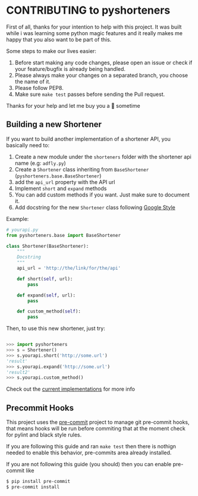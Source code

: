 # CONTRIBUTING to pyshorteners

First of all, thanks for your intention to help with this project. It was built while i was learning some python magic features and it really makes me happy that you also want to be part of this.

Some steps to make our lives easier:

1. Before start making any code changes, please open an issue or check if your feature/bugfix is already being handled.
2. Please always make your changes on a separated branch, you choose the name of it.
3. Please follow PEP8.
4. Make sure `make test` passes before sending the Pull request.

Thanks for your help and let me buy you a :beer: sometime

## Building a new Shortener

If you want to build another implementation of a shortener API, you basically need to:

1. Create a new module under the `shorteners` folder with the shortener api name (e.g: `adfly.py`)
2. Create a `Shortener` class inheriting from `BaseShortener` (`pyshorteners.base.BaseShortener`)
3. add the `api_url` property with the API url
4. Implement `short` and `expand` methods
5. You can add custom methods if you want. Just make sure to document it.
6. Add docstring for the new `Shortener` class following [Google Style](https://github.com/google/styleguide/blob/gh-pages/pyguide.md#38-comments-and-docstrings)

Example:

```python
# yourapi.py
from pyshorteners.base import BaseShortener

class Shortener(BaseShortener):
    """
    Docstring
    """
    api_url = 'http://the/link/for/the/api'

    def short(self, url):
        pass

    def expand(self, url):
        pass

    def custom_method(self):
        pass
```

Then, to use this new shortener, just try:

```python

>>> import pyshorteners
>>> s = Shortener()
>>> s.yourapi.short('http://some.url')
'result'
>>> s.yourapi.expand('http://some.url')
'result2'
>>> s.yourapi.custom_method()
```

Check out the [current implementations](https://github.com/ellisonleao/pyshorteners/tree/master/pyshorteners/shorteners) for more info

## Precommit Hooks

This project uses the [pre-commit](https://pre-commit.com) project to manage git pre-commit hooks, that means
hooks will be run before commiting that at the moment check for pylint and black style rules.

If you are following this guide and ran `make test` then there is nothign needed to enable this behavior, pre-commits area
already installed.

If you are not following this guide (you should) then you can enable pre-commit like

```sh
$ pip install pre-commit
$ pre-commit install
```
